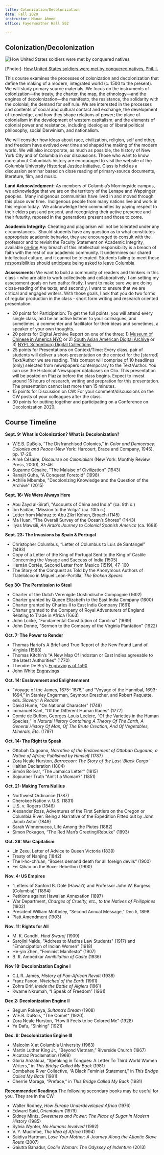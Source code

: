 ```yaml
---
title: Colonization/Decolonization
date: Fall 2020
instructor: Manan Ahmed
office: Fayerweather Hall 502

---
```

## Colonization/Decolonization

![How United States soldiers were met by conquered natives](images/Col_DeCol_cover.jpg)

[Photo:]: [How United States soldiers were met by conquered natives, Phil. I.](https://www.loc.gov/resource/cph.3b43426/)


This course examines the processes of colonization and decolonization that define the making of a modern, integrated world (c. 1500 to the present). We will study primary source materials.  We focus on the instruments of colonization—the treaty, the charter, the map, the ethnology—and the engines of decolonization—the manifesto, the resistance, the solidarity with the colonial, the demand for self rule. We are interested in the processes and contents of social and cultural contact and exchange, the development of knowledge, and how they shape relations of power; the place of colonialism in the development of western capitalism; and the elements of colonial power and resistance, including ideologies of liberal political philosophy, social Darwinism, and nationalism.  

We will consider how ideas about race, civilization, religion, self and other, and freedom have evolved over time and shaped the making of the modern world. We will also incorporate, as much as possible, the history of New York City and of Columbia in our discussions.  Those who want to know more about Columbia’s history are encouraged to visit the website of the Columbia University [Historical Justice Initiative](https://www.cuhistorytour.com). Class is held as a discussion seminar based on close reading of primary-source documents, literature, film, and music.

**Land Acknowledgment:** As members of Columbia’s Morningside campus, we acknowledge that we are on the territory of the Lenape and Wappinger peoples.  Many indigenous communities have lived in and moved through this place over time.  Indigenous people from many nations live and work in this region today.  We acknowledge their communities by paying respect to their elders past and present, and recognizing their active presence and their futurity, reposed in the generations present and those to come.

**Academic Integrity:** Cheating and plagiarism will not be tolerated under any circumstances.  Should students have any question as to what constitutes appropriate academic behavior, they are encouraged to consult with the professor and to revisit the Faculty Statement on Academic Integrity, available [on-line](https://www.college.columbia.edu/academics/integrity-statement) Any breach of this intellectual responsibility is a breach of faith with the rest of our academic community. It undermines our shared intellectual culture, and it cannot be tolerated. Students failing to meet these responsibilities should anticipate being asked to leave Columbia.

**Assessments:** We want to build a community of readers and thinkers in this class - who are able to work collectively and collaboratively. I am setting my assessment goals on two paths: firstly, I want to make sure we are doing close-reading of the texts, and secondly, I want to ensure that we are critical and engaged writers. With those goals, I ask that you do two forms of regular production in the class - short form writing and research oriented presentation.

* 20 points for Participation: To get the full points, you will attend every single class, and be an active listener to your colleagues, and sometimes, a commenter and facilitator for their ideas and sometimes, a speaker of your own thoughts.
* 20 points for Digital Archive Report on one of the three: 1) [Museum of Chinese in America NYC](https://www.mocanyc.org/) or 2) [South Asian American Digital Archive](https://www.saada.org/) or 3) [NYPL Schomburg Digital Collections](https://www.nypl.org/about/locations/schomburg/digital-schomburg/online-exhibitions)
* 25 points for Presentations on Context/Time: Every class, pair of students will deliver a short-presentation on the context for the [starred] Text/Author we are reading. This context will comprise of 10 headlines (only) selected from newspapers contemporary to the Text/Author. You can use the Historical Newspaper databases on Clio. This presentation will be posted on Piazza before the class begins. Expect to invest around 15 hours of research, writing and prepration for this presentation. The presentation cannot last more than 15 minutes.
* 15 points for Discussion on CW: For your comment/discussions on the CW posts of your colleagues after the class.
* 30 points for putting together and participating on a Conference on Decolonization 2020.


## Course Timeline

**Sept. 9: What is Colonization? What is Decolonization?**
* W.E.B. DuBois, “The Disfranchised Colonies,” in *Color and Democracy: Colonies and Peace* (New York: Harcourt, Brace and Company, 1945), pp. 17-26.
* Aimé Césaire, *Discourse on Colonialism* (New York: Monthly Review Press, 2000), 31-46
* Suzanne Césaire, "The Malaise of Civilization" (1943)
* Ranajit Guha, “A Conquest Foretold” (1998)
* Achille Mbembe, "Decolonizing Knowledge and the Question of the Archive" (2015)

**Sept. 16: We Were Always Here**
* Abu Zayd al-Sirafi, "Accounts of China and India" (ca. 9th c.)
* Ibn Fadlan, "Mission to the Volga" (ca. 10th c.)
* Letter from Mahruz to Abu Zikri Kohen, Broach (1145)
* Ma Huan, “The Overall Survey of the Ocean’s Shores” (1443)
* Ilyas Mawsili, *An Arab’s Journey to Colonial Spanish America* (ca. 1688)

**Sept. 23: The Invasions by Spain & Portugal**
* Christopher Columbus, “Letter of Columbus to Luis de Santangel” (1493) 
* Copy of a Letter of the King of Portugal Sent to the King of Castile Concerning the Voyage and Success of India (1505)
* Hernán Cortés, Second Letter from Mexico (1519), 47-160
* The Story of the Conquest as Told by the Anonymous Authors of Tlateloloco in Miguel León-Portilla, *The Broken Spears*

**Sep 30: The Permission to Steal**
* Charter of the Dutch Verenigde Oostindische Compagnie (1602)
* Charter granted by Queen Elizabeth to the East India Company (1600)
* Charter granted by Charles II to East India Company (1661)
* Charter granted to the Company of Royal Adventurers of England Relating to Trade in Africa (1663)
* John Locke, "Fundamental Constitution of Carolina" (1669)
* John Donne, "Sermon to the Company of the Virginia Plantation" (1622)

**Oct. 7: The Power to Render**
* Thomas Hariot’s A Brief and True Report of the New Found Land of Virginia (1588)
* Thomas Kitchin’s "A New Map Of Indostan or East Indies agreeable to the latest Authorities" (1770)
* Theodre De Bry’s [Engravings of 1590](https://dc.lib.unc.edu/cdm/search/collection/debry)
* John White [Engravings](http://www.virtualjamestown.org/images/white_debry_html/jamestown.html)

**Oct. 14: Enslavement and Enlightenment**
* "Voyage of the James, 1675- 1676,” and “Voyage of the Hannibal, 1693-1694,” in Stanley Engerman, Seymour Drescher, and Robert Paquette, eds. *Slavery: A Reader*
* David Hume, "On National Character" (1748)
* Immanuel Kant, "Of the Different Human Races" (1777)
* Comte de Buffon, Georges-Louis Leclerc, “Of the Varieties in the Human Species,” in *Natural History Containing A Theory Of The Earth, A General History Of Man, Of The Brute Creation, And Of Vegetables, Minerals, Etc.* (1797)

**Oct. 14: The Right to Speak**
* Ottobah Cugoano, *Narrative of the Enslavement of Ottobah Cugoano, a Native of Africa; Published by Himself* (1787)
* Zora Neale Hurston, *Barracoon: The Story of the Last ‘Black Cargo’*
* Haitian Declaration (1804)
* Simón Bolivar, “The Jamaica Letter” (1815)
* Sojourner Truth "Ain’t I a Woman?" (1851)

**Oct. 21: Making Terra Nullius**
* Northwest Ordinance (1787)
* Cherokee Nation v. U.S. (1831)
* U.S. v. Rogers (1846)
* Alexander Ross, Adventures of the First Settlers on the Oregon or Columbia River: Being a Narrative of the Expedition Fitted out by John Jacob Astor (1849)
* Sarah Winnemucca, Life Among the Piutes (1882)
* Simon Pokagon, “The Red Man’s Greeting/Rebuke” (1893)

**Oct. 28: War Capitalism**
* Lin Zexu, Letter of Advice to Queen Victoria (1839)
* Treaty of Nanjing (1842)
* The I-ho-ch'uan, “Boxers demand death for all foreign devils” (1900)
* Fei Qihao on the Boxer Rebellion (1900)

**Nov. 4: US Empires**
* “Letters of Sanford B. Dole (Hawai'i) and Professor John W. Burgess (Columbia)” (1894)
* Petitions against Hawaiian Annexation (1897)
* War Department, *Charges of Cruelty, etc., to the Natives of Philippines* (1902)
* President William McKinley, “Second Annual Message,” Dec 5, 1898
* Platt Amendment (1903)

**Nov. 11: Rights for All**
* M. K. Gandhi, *Hind Swaraj* (1909)
* Sarojini Naidu, "Address to Madras Law Students" (1917) and "Emancipation of Indian Women" (1918)
* He-yin Zhen, "Feminist Manifesto" (1907)
* B. R. Ambedkar *Annihilation of Caste* (1936)

**Nov 18: Decolonization Engine I**
* C.L.R. James, *History of Pan-African Revolt* (1938)
* Franz Fanon, *Wretched of the Earth* (1961)
* Zohra Drif, *Inside the Battle of Algiers* (1961)
* Kwame Nkrumah, “I Speak of Freedom” (1961)

**Dec 2: Decolonization Engine II**
* Begum Rokayya, *Sultana’s Dream* (1908)
* W.E.B. DuBois, "The Comet" (1920)
* Zora Neale Hurston, “How It Feels to be Colored Me” (1928)
* Ya Dafu, “Sinking” (1921)  


**Dec. 9: Decolonization Engine III**
* Malcolm X at Columbia University (1963)
* Martin Luther King Jr., “Beyond Vietnam,” Riverside Church (1967)
* Alcatraz Proclamation (1969)
* Gloria Anzaldúa, “Speaking in Tongues: A Letter To Third World Women Writers,” in *This Bridge Called My Back* (1981)
* Combahee River Collective, “A Black Feminist Statement,” in *This Bridge Called My Back* (1981)
* Cherrie Moraga, “Preface,” in *This Bridge Called My Back* (1981)

**Recommended Readings**
The following secondary books may be useful for you. They are in the CW:
* Walter Rodney, *How Europe Underdeveloped Africa* (1976)
* Edward Said, *Orientalism* (1979)
* Sidney Mintz, *Sweetness and Power: The Place of Sugar in Modern History* (1985)
* Sylvia Wynter, *No Humans Involved* (1992)
* V. Y. Mudimbe, *The Idea of Africa* (1994)
* Saidiya Hartman, *Lose Your Mother: A Journey Along the Atlantic Slave Route* (2007)
* Gaiutra Bahadur, *Coolie Woman: The Odyssey of Indenture* (2013)



 
